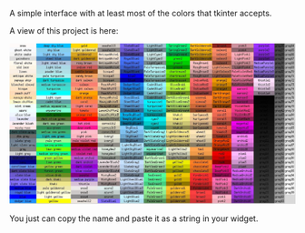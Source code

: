 A simple interface with at least most of the colors that tkinter accepts.

A view of this project is here:

![Example](./screenshots/example.jpg)

You just can copy the name and paste it as a string in your widget.
